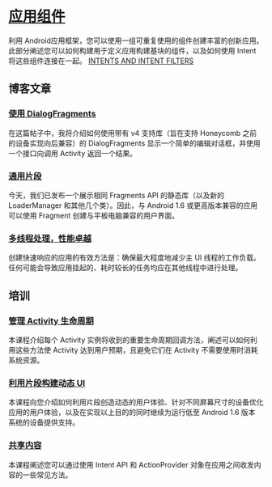 # [应用组件](http://developer.android.com/intl/zh-cn/guide/components/index.html)

利用 Android应用框架，您可以使用一组可重复使用的组件创建丰富的创新应用。此部分阐述您可以如何构建用于定义应用构建基块的组件，以及如何使用 Intent 将这些组件连接在一起。 
[INTENTS AND INTENT FILTERS ](./IntentsAndIntentFilters/README.md)



## 博客文章


### [使用 DialogFragments](http://android-developers.blogspot.com/2012/05/using-dialogfragments.html)
在这篇帖子中，我将介绍如何使用带有 v4 支持库（旨在支持 Honeycomb 之前的设备实现向后兼容）的 DialogFragments 显示一个简单的编辑对话框，并使用一个接口向调用 Activity 返回一个结果。

### [通用片段](http://android-developers.blogspot.com/2011/03/fragments-for-all.html)

今天，我们已发布一个展示相同 Fragments API 的静态库（以及新的 LoaderManager 和其他几个类）。因此，与 Android 1.6 或更高版本兼容的应用可以使用 Fragment 创建与平板电脑兼容的用户界面。

### [多线程处理，性能卓越](http://android-developers.blogspot.com/2010/07/multithreading-for-performance.html)

创建快速响应的应用的有效方法是：确保最大程度地减少主 UI 线程的工作负载。任何可能会导致应用挂起的、耗时较长的任务均应在其他线程中进行处理。


## 培训

### [管理 Activity 生命周期](http://developer.android.com/intl/zh-cn/training/basics/activity-lifecycle/index.html)

本课程介绍每个 Activity 实例将收到的重要生命周期回调方法，阐述可以如何利用这些方法使 Activity 达到用户预期，且避免它们在 Activity 不需要使用时消耗系统资源。

### [利用片段构建动态 UI](http://developer.android.com/intl/zh-cn/training/basics/fragments/index.html)

本课程向您介绍如何利用片段创造动态的用户体验、针对不同屏幕尺寸的设备优化应用的用户体验，以及在实现以上目的的同时继续为运行低至 Android 1.6 版本 系统的设备提供支持。

### [共享内容](http://developer.android.com/intl/zh-cn/training/sharing/index.html)

本课程阐述您可以通过使用 Intent API 和 ActionProvider 对象在应用之间收发内容的一些常见方法。


